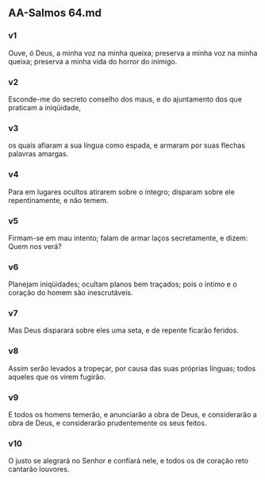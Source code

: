 ## AA-Salmos 64.md
### v1
 Ouve, ó Deus, a minha voz na minha queixa; preserva a minha voz na minha queixa; preserva a minha vida do horror do inimigo.
### v2
 Esconde-me do secreto conselho dos maus, e do ajuntamento dos que praticam a iniqüidade,
### v3
 os quais afiaram a sua língua como espada, e armaram por suas flechas palavras amargas.
### v4
 Para em lugares ocultos atirarem sobre o íntegro; disparam sobre ele repentinamente, e não temem.
### v5
 Firmam-se em mau intento; falam de armar laços secretamente, e dizem: Quem nos verá?
### v6
 Planejam iniqüidades; ocultam planos bem traçados; pois o íntimo e o coração do homem são inescrutáveis.
### v7
 Mas Deus disparará sobre eles uma seta, e de repente ficarão feridos.
### v8
 Assim serão levados a tropeçar, por causa das suas próprias línguas; todos aqueles que os virem fugirão.
### v9
 E todos os homens temerão, e anunciarão a obra de Deus, e considerarão a obra de Deus, e considerarão prudentemente os seus feitos.
### v10
 O justo se alegrará no Senhor e confiará nele, e todos os de coração reto cantarão louvores.
